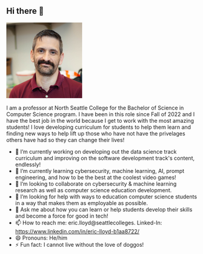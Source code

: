 ## Hi there 👋

<img src="Eric2025.jpg" alt="Picture of Eric Lloyd" width="200" height="200">

I am a professor at North Seattle College for the Bachelor of Science in Computer Science program. I have been in this role since Fall of 2022 and I have the best job in the world because I get to work with the most amazing students! I love developing curriculum for students to help them learn and finding new ways to help lift up those who have not have the privelages others have had so they can change their lives!

- 🔭 I’m currently working on developing out the data science track curriculum and improving on the software development track's content, endlessly!
- 🌱 I’m currently learning cybersecurity, machine learning, AI, prompt engineering, and how to be the best at the coolest video games!
- 👯 I’m looking to collaborate on cybersecurity & machine learning research as well as computer science education development.
- 🤔 I’m looking for help with ways to education computer science students in a way that makes them as employable as possible.
- 💬 Ask me about how you can learn or help students develop their skills and become a force for good in tech!
- 📫 How to reach me: eric.lloyd@seattlecolleges. Linked-In: https://www.linkedin.com/in/eric-lloyd-b1aa8722/
- 😄 Pronouns: He/him
- ⚡ Fun fact: I cannot live without the love of doggos!

